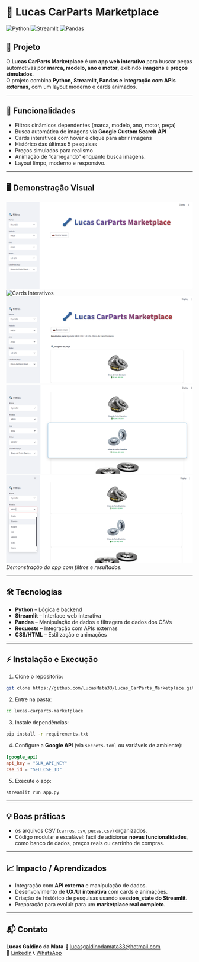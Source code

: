 # 🔧 Lucas CarParts Marketplace

![Python](https://img.shields.io/badge/Python-3776AB?style=for-the-badge&logo=python&logoColor=white)
![Streamlit](https://img.shields.io/badge/Streamlit-FF4B4B?style=for-the-badge&logo=streamlit&logoColor=white)
![Pandas](https://img.shields.io/badge/Pandas-150458?style=for-the-badge&logo=pandas&logoColor=white)

## 🚀 Projeto
O **Lucas CarParts Marketplace** é um **app web interativo** para buscar peças automotivas por **marca, modelo, ano e motor**, exibindo **imagens** e **preços simulados**.  
O projeto combina **Python, Streamlit, Pandas e integração com APIs externas**, com um layout moderno e cards animados.

---

## 🎯 Funcionalidades
- Filtros dinâmicos dependentes (marca, modelo, ano, motor, peça)
- Busca automática de imagens via **Google Custom Search API**
- Cards interativos com hover e clique para abrir imagens
- Histórico das últimas 5 pesquisas
- Preços simulados para realismo  
- Animação de “carregando” enquanto busca imagens.
- Layout limpo, moderno e responsivo.

---

## 🖥️ Demonstração Visual
![Tela Inicial](screenshots/tela_inicial.png)  
![Cards Interativos](screenshots/buscando_peças.png)
![Cards Interativos](screenshots/resultado_de_busca1.png)
![Cards Interativos](screenshots/resultado_de_busca2.png)
![Cards Interativos](screenshots/filtros.png)  
*Demonstração do app com filtros e resultados.*

---

## 🛠️ Tecnologias
- **Python** – Lógica e backend
- **Streamlit** – Interface web interativa
- **Pandas** – Manipulação de dados e filtragem de dados dos CSVs
- **Requests** – Integração com APIs externas
- **CSS/HTML** – Estilização e animações

---

## ⚡ Instalação e Execução
1. Clone o repositório:
```bash
git clone https://github.com/LucasMata33/Lucas_CarParts_Marketplace.git
```

2. Entre na pasta:
```bash
cd lucas-carparts-marketplace
```

3. Instale dependências:
```bash
pip install -r requirements.txt
```

4. Configure a **Google API** (via `secrets.toml` ou variáveis de ambiente):
```toml
[google_api]
api_key = "SUA_API_KEY"
cse_id = "SEU_CSE_ID"
```

5. Execute o app:
```bash
streamlit run app.py
```

---

## 💡 Boas práticas 
- os arquivos CSV (`carros.csv`, `pecas.csv`) organizados.  
- Código modular e escalável: fácil de adicionar **novas funcionalidades**, como banco de dados, preços reais ou carrinho de compras.  

---

## 📈 Impacto / Aprendizados
- Integração com **API externa** e manipulação de dados.  
- Desenvolvimento de **UX/UI interativa** com cards e animações.  
- Criação de histórico de pesquisas usando **session_state do Streamlit**.  
- Preparação para evoluir para um **marketplace real completo**.  

---

## 📬 Contato
**Lucas Galdino da Mata**
📧 lucasgaldinodamata33@hotmail.com  
🔗 [LinkedIn](https://www.linkedin.com/in/lucas-galdino-da-mata-6834621a4/)
📞 [WhatsApp](https://wa.me/5521966369431?text=Olá%20Lucas,%20vim%20pelo%20GitHub!)
